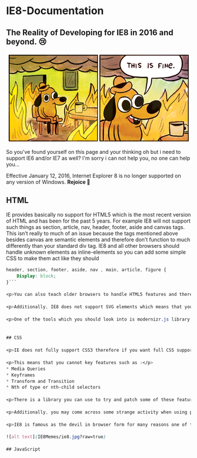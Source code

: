 # IE8-Documentation

## The Reality of Developing for IE8 in 2016 and beyond. :cry:

![alt text](IE8Memes/thisisfine.png?raw=true)

So you've found yourself on this page and your thinking oh but i need to support IE6 and/or IE7 as well? I'm sorry i can not help you, no one can help you...

Effective January 12, 2016, Internet Explorer 8 is no longer supported on any version of Windows. <strong> Rejoice </strong> :tada:


## HTML

<p>IE provides basically no support for HTML5 which is the most recent version of HTML and has been for the past 5 years. For example IE8 will not support such things as section, article, nav, header, footer, aside and canvas tags. This isn’t really to much of an issue because the tags mentioned above besides canvas are semantic elements and therefore don’t function to much differently than your standard div tag. IE8 and all other browsers should handle unknown elements as inline-elements so you can add some simple CSS to make them act like they should</p>

```CSS
header, section, footer, aside, nav , main, article, figure {
	Display: block;
}```

<p>You can also teach older browsers to handle HTML5 features and there is a full feature on how available at http://www.w3schools.com/html/html5_browsers.asp</p>

<p>Additionally, IE8 does not support SVG elements which means that you cant use popular graphical library’s such as D3.js</p>

<p>One of the tools which you should look into is modernizr.js library which will provide feature-detection letting you support IE8 easier. While there may be ways to hack around this it ultimately is not work the development effort.</p>


## CSS

<p>IE does not fully support CSS3 therefore if you want full CSS support you would have to use CSS2.1. </p>

<p>This means that you cannot key features such as :</p>
* Media Queries
* Keyframes
* Transform and Transition
* Nth of type or nth-child selectors

<p>There is a library you can use to try and patch some of these features called  http://selectivizr.com/ which may help</p>

<p>Additionally, you may come across some strange activity when using popular CSS frameworks, however the most successful CSS framework to use would be bootstrap. However, there are no guarantees that you will have full support.</p>

<p>IE8 is famous as the devil in browser form for many reasons one of these being to do with the CSS. God help you if something’s not correctly placed when it should be it will take over the next 3 days of your life… </p>

![alt text](IE8Memes/ie8.jpg?raw=true)

## JavaScript
